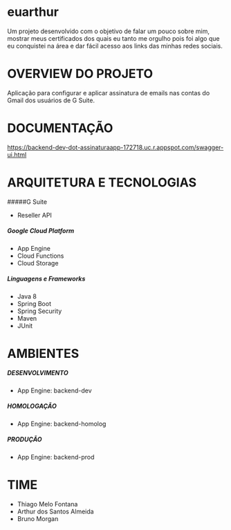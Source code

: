 # euarthur
Um projeto desenvolvido com o objetivo de falar um pouco sobre mim, mostrar meus certificados dos quais eu tanto me orgulho pois foi algo que eu conquistei na área e dar fácil acesso aos links das minhas redes sociais.

# OVERVIEW DO PROJETO
Aplicação para configurar e aplicar assinatura de emails nas contas do Gmail dos usuários de G Suite.

# DOCUMENTAÇÃO
https://backend-dev-dot-assinaturaapp-172718.uc.r.appspot.com/swagger-ui.html

# ARQUITETURA E TECNOLOGIAS
#####G Suite
* Reseller API

##### Google Cloud Platform
* App Engine
* Cloud Functions
* Cloud Storage

##### Linguagens e Frameworks
* Java 8
* Spring Boot
* Spring Security
* Maven
* JUnit

# AMBIENTES
##### DESENVOLVIMENTO
* App Engine: backend-dev

##### HOMOLOGAÇÃO
* App Engine: backend-homolog

##### PRODUÇÃO
* App Engine: backend-prod

# TIME
* Thiago Melo Fontana
* Arthur dos Santos Almeida
* Bruno Morgan
